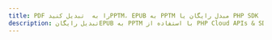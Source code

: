 ---title: PDF را به  تبدیل کنیدPPTM، EPUB به PPTM مبدل رایگان یا PHP SDKdescription: تبدیل رایگانEPUB به PPTM با استفاده از PHP Cloud APIs & SDK همچنین اسناد PDF را در Cloud ایجاد، ویرایش و رندر کنید.---